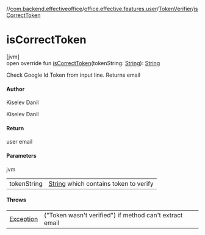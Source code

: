 //[com.backend.effectiveoffice](../../../index.md)/[office.effective.features.user](../index.md)/[TokenVerifier](index.md)/[isCorrectToken](is-correct-token.md)

# isCorrectToken

[jvm]\
open override fun [isCorrectToken](is-correct-token.md)(tokenString: [String](https://kotlinlang.org/api/latest/jvm/stdlib/kotlin/-string/index.html)): [String](https://kotlinlang.org/api/latest/jvm/stdlib/kotlin/-string/index.html)

Check Google Id Token from input line. Returns email

#### Author

Kiselev Danil

Kiselev Danil

#### Return

user email

#### Parameters

jvm

| | |
|---|---|
| tokenString | [String](https://kotlinlang.org/api/latest/jvm/stdlib/kotlin/-string/index.html) which contains token to verify |

#### Throws

| | |
|---|---|
| [Exception](https://kotlinlang.org/api/latest/jvm/stdlib/kotlin/-exception/index.html) | (&quot;Token wasn't verified&quot;) if method can't extract email |

